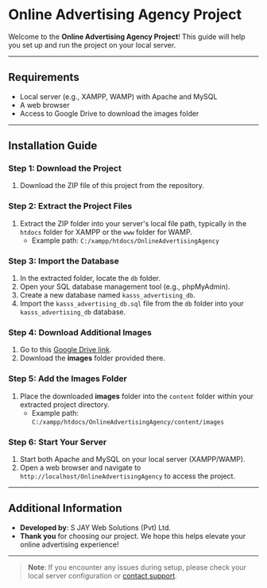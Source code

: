 # Online Advertising Agency Project

Welcome to the **Online Advertising Agency Project**! This guide will help you set up and run the project on your local server.

---

## Requirements

- Local server (e.g., XAMPP, WAMP) with Apache and MySQL
- A web browser
- Access to Google Drive to download the images folder

---

## Installation Guide

### Step 1: Download the Project
1. Download the ZIP file of this project from the repository.

### Step 2: Extract the Project Files
1. Extract the ZIP folder into your server's local file path, typically in the `htdocs` folder for XAMPP or the `www` folder for WAMP.
   - Example path: `C:/xampp/htdocs/OnlineAdvertisingAgency`

### Step 3: Import the Database
1. In the extracted folder, locate the `db` folder.
2. Open your SQL database management tool (e.g., phpMyAdmin).
3. Create a new database named `kasss_advertising_db`.
4. Import the `kasss_advertising_db.sql` file from the `db` folder into your `kasss_advertising_db` database.

### Step 4: Download Additional Images
1. Go to this [Google Drive link](https://drive.google.com/drive/folders/1V9b6nUsjdK0LjZWOUNgsYpHzkzkXTg40?usp=sharing).
2. Download the **images** folder provided there.

### Step 5: Add the Images Folder
1. Place the downloaded **images** folder into the `content` folder within your extracted project directory.
   - Example path: `C:/xampp/htdocs/OnlineAdvertisingAgency/content/images`

### Step 6: Start Your Server
1. Start both Apache and MySQL on your local server (XAMPP/WAMP).
2. Open a web browser and navigate to `http://localhost/OnlineAdvertisingAgency` to access the project.

---

## Additional Information

- **Developed by**: S JAY Web Solutions (Pvt) Ltd.
- **Thank you** for choosing our project. We hope this helps elevate your online advertising experience!

---

> **Note**: If you encounter any issues during setup, please check your local server configuration or [contact support](https://sjaywebsolutions.lk/contacts/).
